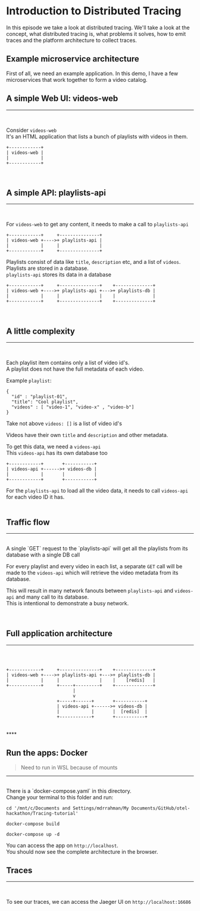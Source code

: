 # Introduction to Distributed Tracing

In this episode we take a look at distributed tracing.
We'll take a look at the concept, what distributed tracing is, what problems it solves, how to emit traces and the platform architecture to collect traces.

## Example microservice architecture

First of all, we need an example application. 
In this demo, I have a few microservices that work together to form a video catalog.

## A simple Web UI: videos-web
<hr/>
<br/>

Consider `videos-web` <br/>
It's an HTML application that lists a bunch of playlists with videos in them.

```
+------------+
| videos-web |
|            |
+------------+
```
<br/>

## A simple API: playlists-api
<hr/>
<br/>

For `videos-web` to get any content, it needs to make a call to `playlists-api`

```
+------------+     +---------------+
| videos-web +---->+ playlists-api |
|            |     |               |
+------------+     +---------------+

```

Playlists consist of data like `title`, `description` etc, and a list of `videos`. <br/>
Playlists are stored in a database. <br/>
`playlists-api` stores its data in a database

```
+------------+     +---------------+    +--------------+
| videos-web +---->+ playlists-api +--->+ playlists-db |
|            |     |               |    |              |
+------------+     +---------------+    +--------------+

```

<br/>

## A little complexity
<hr/>
<br/>

Each playlist item contains only a list of video id's. <br/>
A playlist does not have the full metadata of each video. <br/>

Example `playlist`:
```
{
  "id" : "playlist-01",
  "title": "Cool playlist",
  "videos" : [ "video-1", "video-x" , "video-b"]
}
```
Take not above `videos: []` is a list of video id's <br/>

Videos have their own `title` and `description` and other metadata. <br/>

To get this data, we need a `videos-api` <br/>
This `videos-api` has its own database too <br/>

```
+------------+       +-----------+
| videos-api +------>+ videos-db |
|            |       |           |
+------------+       +-----------+
```

For the `playlists-api` to load all the video data, it needs to call `videos-api` for each video ID it has.<br/>
<br/>

## Traffic flow
<hr/>
<br/>
A single `GET` request to the `playlists-api` will get all the playlists 
from its database with a single DB call <br/>

For every playlist and every video in each list, a separate `GET` call will be made to the `videos-api` which will
retrieve the video metadata from its database. <br/>

This will result in many network fanouts between `playlists-api` and `videos-api` and many call to its database. <br/>
This is intentional to demonstrate a busy network.

<br/>

## Full application architecture
<hr/>
<br/>

```

+------------+     +---------------+    +--------------+
| videos-web +---->+ playlists-api +--->+ playlists-db |
|            |     |               |    |    [redis]   |
+------------+     +-----+---------+    +--------------+
                         |
                         v
                   +-----+------+       +-----------+
                   | videos-api +------>+ videos-db |
                   |            |       |  [redis]  |
                   +------------+       +-----------+

```
<br/>****

## Run the apps: Docker
> Need to run in WSL because of mounts
<hr/>
<br/>
There is a `docker-compose.yaml`  in this directory. <br/>
Change your terminal to this folder and run:

```
cd '/mnt/c/Documents and Settings/mdrrahman/My Documents/GitHub/otel-hackathon/Tracing-tutorial'

docker-compose build

docker-compose up -d

```

You can access the app on `http://localhost`. <br/> 
You should now see the complete architecture in the browser.
<br/>

## Traces

<hr/>
<br/>

To see our traces, we can access the Jaeger UI on `http://localhost:16686`